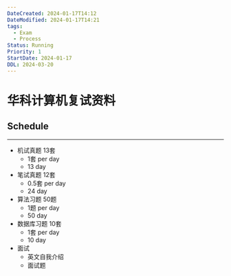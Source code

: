 ```yaml
---
DateCreated: 2024-01-17T14:12
DateModified: 2024-01-17T14:21
tags:
  - Exam
  - Process
Status: Running
Priority: 1
StartDate: 2024-01-17
DDL: 2024-03-20
---
```

# 华科计算机复试资料

## Schedule
---
- 机试真题  13套
	- 1套 per day
	- 13 day
- 笔试真题 12套
	- 0.5套 per day
	- 24 day
- 算法习题  50题
	- 1题 per day
	- 50 day
- 数据库习题 10套
	- 1套 per day
	- 10 day
- 面试
	- 英文自我介绍
	- 面试题